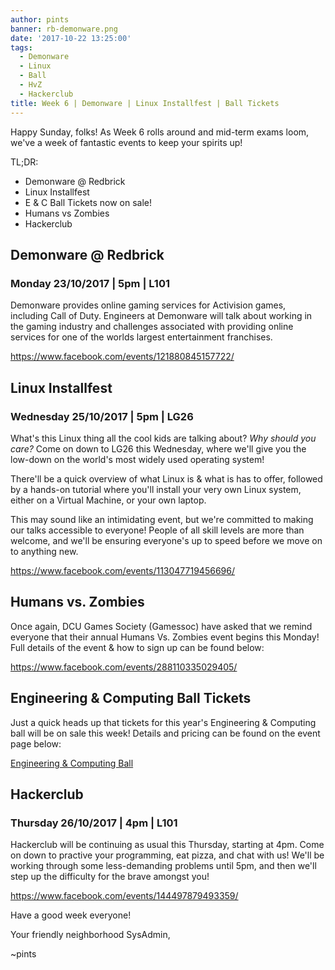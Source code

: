 ```yaml
---
author: pints
banner: rb-demonware.png
date: '2017-10-22 13:25:00'
tags:
  - Demonware
  - Linux
  - Ball
  - HvZ
  - Hackerclub
title: Week 6 | Demonware | Linux Installfest | Ball Tickets
---
```


Happy Sunday, folks! As Week 6 rolls around and mid-term exams loom, we've a
week of fantastic events to keep your spirits up!

TL;DR:

- Demonware @ Redbrick
- Linux Installfest
- E & C Ball Tickets now on sale!
- Humans vs Zombies
- Hackerclub

 <!-- more -->

## Demonware @ Redbrick

### Monday 23/10/2017 | 5pm | L101

Demonware provides online gaming services for Activision games, including Call
of Duty. Engineers at Demonware will talk about working in the gaming industry
and challenges associated with providing online services for one of the worlds
largest entertainment franchises.

https://www.facebook.com/events/121880845157722/

## Linux Installfest

### Wednesday 25/10/2017 | 5pm | LG26

What's this Linux thing all the cool kids are talking about? _Why should you
care?_ Come on down to LG26 this Wednesday, where we'll give you the low-down on
the world's most widely used operating system!

There'll be a quick overview of what Linux is & what is has to offer, followed
by a hands-on tutorial where you'll install your very own Linux system, either
on a Virtual Machine, or your own laptop.

This may sound like an intimidating event, but we're committed to making our
talks accessible to everyone! People of all skill levels are more than welcome,
and we'll be ensuring everyone's up to speed before we move on to anything new.

https://www.facebook.com/events/113047719456696/

## Humans vs. Zombies

Once again, DCU Games Society (Gamessoc) have asked that we remind everyone that
their annual Humans Vs. Zombies event begins this Monday! Full details of the
event & how to sign up can be found below:

https://www.facebook.com/events/288110335029405/

## Engineering & Computing Ball Tickets

Just a quick heads up that tickets for this year's Engineering & Computing ball
will be on sale this week! Details and pricing can be found on the event page
below:

[Engineering & Computing Ball](https://www.facebook.com/events/312772709198090/)

## Hackerclub

### Thursday 26/10/2017 | 4pm | L101

Hackerclub will be continuing as usual this Thursday, starting at 4pm. Come on
down to practive your programming, eat pizza, and chat with us! We'll be working
through some less-demanding problems until 5pm, and then we'll step up the
difficulty for the brave amongst you!

https://www.facebook.com/events/144497879493359/

Have a good week everyone!

Your friendly neighborhood SysAdmin,

~pints

